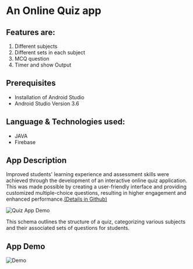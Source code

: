 # An Online Quiz app 


## Features are: 
1. Different subjects
2. Different sets in each subject  
3. MCQ question
4. Timer and show Output

## Prerequisites
* Installation of Android Studio
* Android Studio Version 3.6

## Language & Technologies used:
* JAVA
* Firebase

## App Description
Improved students' learning experience and assessment skills were achieved through the development of an interactive online quiz application. This was made possible by creating a user-friendly interface and providing customized multiple-choice questions, resulting in higher engagement and enhanced performance.[(Details in Github)](https://github.com/mahbuba26/Online-Quiz)

![Quiz App Demo](assets/q1.png)

This schema outlines the structure of a quiz, categorizing various subjects and their associated sets of questions for students.
## App Demo
![Demo](https://github.com/mahbuba26/Online-Quiz/issues/1#issue-2203886806)


